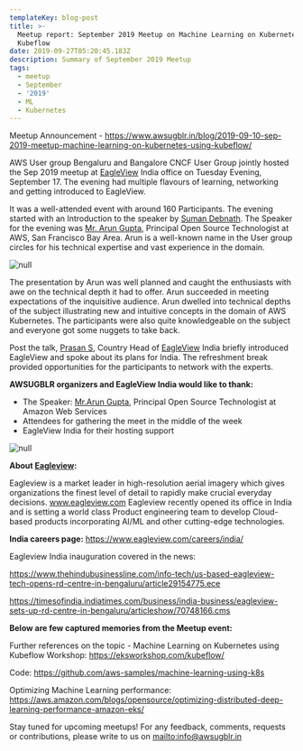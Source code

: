 ```yaml
---
templateKey: blog-post
title: >-
  Meetup report: September 2019 Meetup on Machine Learning on Kubernetes using
  Kubeflow
date: 2019-09-27T05:20:45.183Z
description: Summary of September 2019 Meetup
tags:
  - meetup
  - September
  - '2019'
  - ML
  - Kubernetes
---
```

Meetup Announcement - https://www.awsugblr.in/blog/2019-09-10-sep-2019-meetup-machine-learning-on-kubernetes-using-kubeflow/

AWS User group Bengaluru and Bangalore CNCF User Group jointly hosted the Sep 2019 meetup at [EagleView](https://www.eagleview.com) India office on Tuesday Evening, September 17. The evening had multiple flavours of learning, networking and getting introduced to EagleView.

It was a well-attended event with around 160 Participants. The evening started with an Introduction to the speaker by [Suman Debnath](https://www.linkedin.com/in/suman-d). The Speaker for the evening was [Mr. Arun Gupta](https://www.linkedin.com/in/arunpgupta/), Principal Open Source Technologist at AWS, San Francisco Bay Area. Arun is a well-known name in the User group circles for his technical expertise and vast experience in the domain.

![null](/img/img_20190917_182304.jpg)

The presentation by Arun was well planned and caught the enthusiasts with awe on the technical depth it had to offer. Arun succeeded in meeting expectations of the inquisitive audience. Arun dwelled into technical depths of the subject illustrating new and intuitive concepts in the domain of AWS Kubernetes. The participants were also quite knowledgeable on the subject and everyone got some nuggets to take back.

Post the talk, [Prasan S](https://www.linkedin.com/in/sprasan), Country Head of [EagleView](https://www.eagleview.com) India briefly introduced EagleView and spoke about its plans for India. The refreshment break provided opportunities for the participants to network with the experts.

**AWSUGBLR organizers and EagleView India would like to thank:**

* The Speaker: [Mr.Arun Gupta](https://www.linkedin.com/in/arunpgupta/), Principal Open Source Technologist at Amazon Web Services
* Attendees for gathering the meet in the middle of the week
* EagleView India for their hosting support

![null](/img/img_20190917_183612.jpg)

**About **[**Eagleview**](https://www.eagleview.com)**:**

Eagleview is a market leader in high-resolution aerial imagery which gives organizations the finest level of detail to rapidly make crucial everyday decisions. www.eagleview.com Eagleview recently opened its office in India and is setting a world class Product engineering team to develop Cloud-based products incorporating AI/ML and other cutting-edge technologies.

**India careers page:** https://www.eagleview.com/careers/india/

Eagleview India inauguration covered in the news:

https://www.thehindubusinessline.com/info-tech/us-based-eagleview-tech-opens-rd-centre-in-bengaluru/article29154775.ece

https://timesofindia.indiatimes.com/business/india-business/eagleview-sets-up-rd-centre-in-bengaluru/articleshow/70748166.cms

**Below are few captured memories from the Meetup event:**

Further references on the topic - Machine Learning on Kubernetes using Kubeflow Workshop: https://eksworkshop.com/kubeflow/

Code: https://github.com/aws-samples/machine-learning-using-k8s

Optimizing Machine Learning performance: https://aws.amazon.com/blogs/opensource/optimizing-distributed-deep-learning-performance-amazon-eks/

Stay tuned for upcoming meetups! For any feedback, comments, requests or contributions, please write to us on <mailto:info@awsugblr.in>
